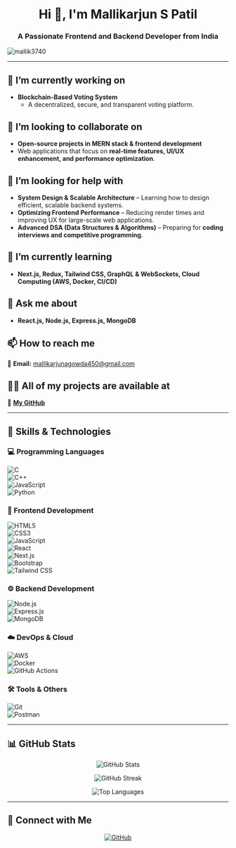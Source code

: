 <h1 align="center">Hi 👋, I'm Mallikarjun S Patil</h1>
<h3 align="center">A Passionate Frontend and Backend Developer from India</h3>

<p align="left"> <img src="https://komarev.com/ghpvc/?username=mallik3740&label=Profile%20views&color=0e75b6&style=flat" alt="mallik3740" /> </p>

---

## 🔭 I’m currently working on  
- **Blockchain-Based Voting System**  
  - A decentralized, secure, and transparent voting platform. 

## 👯 I’m looking to collaborate on  
- **Open-source projects in MERN stack & frontend development**  
- Web applications that focus on **real-time features, UI/UX enhancement, and performance optimization**. 

## 🤝 I’m looking for help with  
- **System Design & Scalable Architecture** – Learning how to design efficient, scalable backend systems.  
- **Optimizing Frontend Performance** – Reducing render times and improving UX for large-scale web applications.  
- **Advanced DSA (Data Structures & Algorithms)** – Preparing for **coding interviews and competitive programming**.

## 🌱 I’m currently learning  
- **Next.js, Redux, Tailwind CSS, GraphQL & WebSockets, Cloud Computing (AWS, Docker, CI/CD)**  

## 💬 Ask me about  
- **React.js, Node.js, Express.js, MongoDB**  

## 📫 How to reach me  
📩 **Email:** mallikarjunagowda450@gmail.com  

## 👨‍💻 All of my projects are available at  
🔗 **[My GitHub](https://github.com/mallik3740)** 

---

## 🚀 Skills & Technologies  

### **💻 Programming Languages**  
![C](https://img.shields.io/badge/C-00599C?style=for-the-badge&logo=c&logoColor=white)  
![C++](https://img.shields.io/badge/C++-00599C?style=for-the-badge&logo=c%2B%2B&logoColor=white)  
![JavaScript](https://img.shields.io/badge/JavaScript-F7DF1E?style=for-the-badge&logo=javascript&logoColor=black)  
![Python](https://img.shields.io/badge/Python-3776AB?style=for-the-badge&logo=python&logoColor=white) 

### **🎨 Frontend Development**  
![HTML5](https://img.shields.io/badge/HTML5-E34F26?style=for-the-badge&logo=html5&logoColor=white)  
![CSS3](https://img.shields.io/badge/CSS3-1572B6?style=for-the-badge&logo=css3&logoColor=white)  
![JavaScript](https://img.shields.io/badge/JavaScript-F7DF1E?style=for-the-badge&logo=javascript&logoColor=black)  
![React](https://img.shields.io/badge/React-61DAFB?style=for-the-badge&logo=react&logoColor=black)  
![Next.js](https://img.shields.io/badge/Next.js-000000?style=for-the-badge&logo=next.js&logoColor=white)  
![Bootstrap](https://img.shields.io/badge/Bootstrap-563D7C?style=for-the-badge&logo=bootstrap&logoColor=white)  
![Tailwind CSS](https://img.shields.io/badge/Tailwind_CSS-38B2AC?style=for-the-badge&logo=tailwind-css&logoColor=white) 

### **⚙️ Backend Development**  
![Node.js](https://img.shields.io/badge/Node.js-43853D?style=for-the-badge&logo=node.js&logoColor=white)  
![Express.js](https://img.shields.io/badge/Express.js-000000?style=for-the-badge&logo=express&logoColor=white)  
![MongoDB](https://img.shields.io/badge/MongoDB-47A248?style=for-the-badge&logo=mongodb&logoColor=white)  

### **☁️ DevOps & Cloud**  
![AWS](https://img.shields.io/badge/AWS-232F3E?style=for-the-badge&logo=amazon-aws&logoColor=white)  
![Docker](https://img.shields.io/badge/Docker-2496ED?style=for-the-badge&logo=docker&logoColor=white)  
![GitHub Actions](https://img.shields.io/badge/GitHub_Actions-2088FF?style=for-the-badge&logo=github-actions&logoColor=white)  

### **🛠️ Tools & Others**  
![Git](https://img.shields.io/badge/Git-F05032?style=for-the-badge&logo=git&logoColor=white)  
![Postman](https://img.shields.io/badge/Postman-FF6C37?style=for-the-badge&logo=postman&logoColor=white)  

---

## 📊 GitHub Stats  
<p align="center">
  <img src="https://github-readme-stats.vercel.app/api?username=mallik3740&show_icons=true&theme=radical" alt="GitHub Stats" />
</p>

<p align="center">
  <img src="https://github-readme-streak-stats.herokuapp.com/?user=mallik3740&theme=radical" alt="GitHub Streak" />
</p>

<p align="center">
  <img src="https://github-readme-stats.vercel.app/api/top-langs/?username=mallik3740&layout=compact&theme=radical" alt="Top Languages" />
</p>

---

## 🔗 Connect with Me  
<p align="center">
  <a href="https://github.com/mallik3740"><img src="https://img.shields.io/badge/GitHub-181717?style=for-the-badge&logo=github&logoColor=white" alt="GitHub"></a>
  <a href="https://
